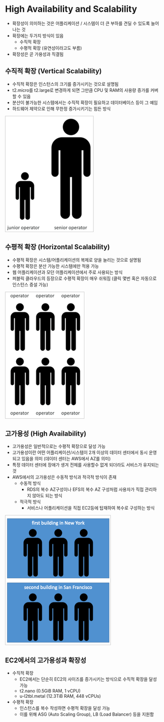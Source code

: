 # High Availability and Scalability

- 확장성이 의미하는 것은 어플리케이션 / 시스템이 더 큰 부하를 견딜 수 있도록 늘어나는 것
- 확장에는 두가지 방식이 있음
  - 수직적 확장
  - 수평적 확장 (유연성이라고도 부름)
- 확장성은 곧 가용성과 직결됨

## 수직적 확장 (Vertical Scalability)

- 수직적 확장은 인스턴스의 크기를 증가시키는 것으로 설명됨
- t2.micro를 t2.large로 변경하게 되면 그만큼 CPU 및 RAM의 사용량 증가를 커버할 수 있음
- 분산이 불가능한 시스템에서는 수직적 확장이 필요하고 데이터베이스 등이 그 예임
- 하드웨어 제약으로 인해 무한정 증가시키기는 힘든 방식

![images/high_availability_and_scailability/1.png](images/high_availability_and_scailability/1.png)

## 수평적 확장 (Horizontal Scalability)

- 수평적 확장은 시스템/어플리케이션의 복제로 양을 늘리는 것으로 설명됨
- 수평적 확장은 분산 가능한 시스템에만 적용 가능
- 웹 어플리케이션과 모던 어플리케이션에서 주로 사용되는 방식
- 퍼블릭 클라우드의 등장으로 수평적 확장이 매우 쉬워짐 (클릭 몇번 혹은 자동으로 인스턴스 증설 가능)

![images/high_availability_and_scailability/2.png](images/high_availability_and_scailability/2.png)

## 고가용성 (High Availability)

- 고가용성은 일반적으로는 수평적 확장으로 달성 가능
- 고가용성이란 어떤 어플리케이션/시스템이 2개 이상의 데이터 센터에서 동시 운영되고 있음을 의미 (데이터 센터는 AWS에서 AZ를 의미)
- 특정 데이터 센터에 장애가 생겨 전체를 사용할수 없게 되더라도 서비스가 유지되는 것
- AWS에서의 고가용성은 수동적 방식과 적극적 방식이 존재
  - 수동적 방식
    - RDS의 복수 AZ구성이나 EFS의 복수 AZ 구성처럼 사용자가 직접 관리하지 않아도 되는 방식
  - 적극적 방식
    - 서비스나 어플리케이션을 직접 EC2등에 탑재하여 복수로 구성하는 방식

![images/high_availability_and_scailability/3.png](images/high_availability_and_scailability/3.png)

## EC2에서의 고가용성과 확장성

- 수직적 확장
  - EC2에서는 단순히 EC2의 사이즈를 증가시키는 방식으로 수직적 확장을 달성 가능
  - t2.nano (0.5GiB RAM, 1 vCPU)
  - u-l2tbl.metal (12.3TiB RAM, 448 vCPUs)
- 수평적 확장
  - 인스턴스를 복수 작성하면 수평적 확장을 달성 가능
  - 이를 위해 ASG (Auto Scaling Group), LB (Load Balancer) 등을 지원함
